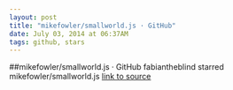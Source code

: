 ```yaml
---
layout: post
title: "mikefowler/smallworld.js · GitHub"
date: July 03, 2014 at 06:37AM
tags: github, stars
---
```

##mikefowler/smallworld.js · GitHub
fabiantheblind starred mikefowler/smallworld.js
[link to source](http://ift.tt/1ntAv3Y) 
